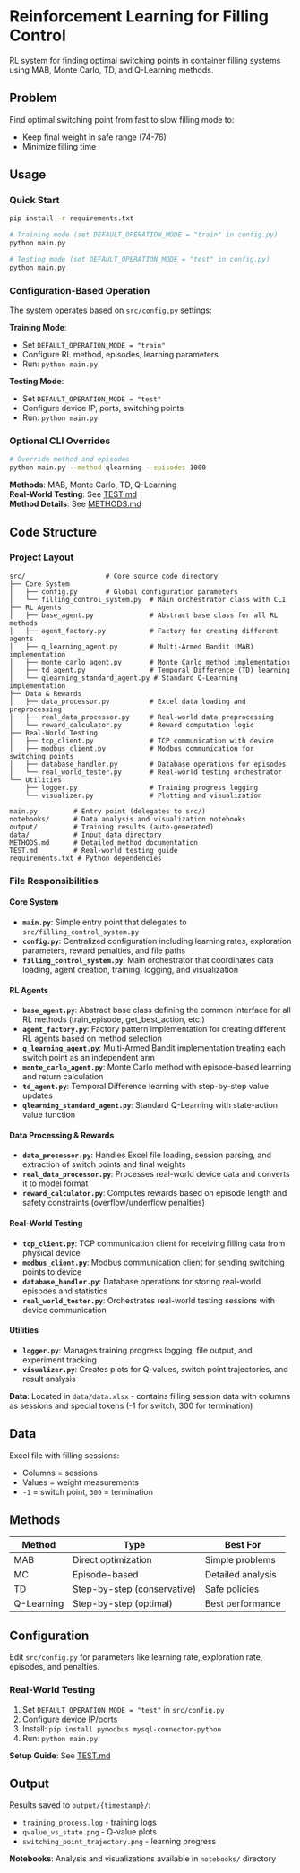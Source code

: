 # Reinforcement Learning for Filling Control

RL system for finding optimal switching points in container filling systems using MAB, Monte Carlo, TD, and Q-Learning methods.

## Problem

Find optimal switching point from fast to slow filling mode to:
- Keep final weight in safe range (74-76)
- Minimize filling time

## Usage

### Quick Start
```bash
pip install -r requirements.txt

# Training mode (set DEFAULT_OPERATION_MODE = "train" in config.py)
python main.py

# Testing mode (set DEFAULT_OPERATION_MODE = "test" in config.py)  
python main.py
```

### Configuration-Based Operation
The system operates based on `src/config.py` settings:

**Training Mode**:
- Set `DEFAULT_OPERATION_MODE = "train"`
- Configure RL method, episodes, learning parameters
- Run: `python main.py`

**Testing Mode**:
- Set `DEFAULT_OPERATION_MODE = "test"`
- Configure device IP, ports, switching points
- Run: `python main.py`

### Optional CLI Overrides
```bash
# Override method and episodes
python main.py --method qlearning --episodes 1000
```

**Methods**: MAB, Monte Carlo, TD, Q-Learning  
**Real-World Testing**: See [TEST.md](TEST.md)  
**Method Details**: See [METHODS.md](METHODS.md)

## Code Structure

### Project Layout
```
src/                    # Core source code directory
├── Core System
│   ├── config.py       # Global configuration parameters
│   └── filling_control_system.py  # Main orchestrator class with CLI
├── RL Agents
│   ├── base_agent.py              # Abstract base class for all RL methods
│   ├── agent_factory.py           # Factory for creating different agents
│   ├── q_learning_agent.py        # Multi-Armed Bandit (MAB) implementation
│   ├── monte_carlo_agent.py       # Monte Carlo method implementation
│   ├── td_agent.py                # Temporal Difference (TD) learning
│   └── qlearning_standard_agent.py # Standard Q-Learning implementation
├── Data & Rewards
│   ├── data_processor.py          # Excel data loading and preprocessing
│   ├── real_data_processor.py     # Real-world data preprocessing
│   └── reward_calculator.py       # Reward computation logic
├── Real-World Testing
│   ├── tcp_client.py              # TCP communication with device
│   ├── modbus_client.py           # Modbus communication for switching points
│   ├── database_handler.py        # Database operations for episodes
│   └── real_world_tester.py       # Real-world testing orchestrator
└── Utilities
    ├── logger.py                  # Training progress logging
    └── visualizer.py              # Plotting and visualization
    
main.py         # Entry point (delegates to src/)
notebooks/      # Data analysis and visualization notebooks
output/         # Training results (auto-generated)
data/           # Input data directory
METHODS.md      # Detailed method documentation
TEST.md         # Real-world testing guide
requirements.txt # Python dependencies
```

### File Responsibilities

#### Core System
- **`main.py`**: Simple entry point that delegates to `src/filling_control_system.py`
- **`config.py`**: Centralized configuration including learning rates, exploration parameters, reward penalties, and file paths
- **`filling_control_system.py`**: Main orchestrator that coordinates data loading, agent creation, training, logging, and visualization

#### RL Agents
- **`base_agent.py`**: Abstract base class defining the common interface for all RL methods (train_episode, get_best_action, etc.)
- **`agent_factory.py`**: Factory pattern implementation for creating different RL agents based on method selection
- **`q_learning_agent.py`**: Multi-Armed Bandit implementation treating each switch point as an independent arm
- **`monte_carlo_agent.py`**: Monte Carlo method with episode-based learning and return calculation
- **`td_agent.py`**: Temporal Difference learning with step-by-step value updates
- **`qlearning_standard_agent.py`**: Standard Q-Learning with state-action value function

#### Data Processing & Rewards
- **`data_processor.py`**: Handles Excel file loading, session parsing, and extraction of switch points and final weights
- **`real_data_processor.py`**: Processes real-world device data and converts it to model format
- **`reward_calculator.py`**: Computes rewards based on episode length and safety constraints (overflow/underflow penalties)

#### Real-World Testing
- **`tcp_client.py`**: TCP communication client for receiving filling data from physical device
- **`modbus_client.py`**: Modbus communication client for sending switching points to device
- **`database_handler.py`**: Database operations for storing real-world episodes and statistics
- **`real_world_tester.py`**: Orchestrates real-world testing sessions with device communication

#### Utilities
- **`logger.py`**: Manages training progress logging, file output, and experiment tracking
- **`visualizer.py`**: Creates plots for Q-values, switch point trajectories, and result analysis

**Data**: Located in `data/data.xlsx` - contains filling session data with columns as sessions and special tokens (-1 for switch, 300 for termination)

## Data

Excel file with filling sessions:
- Columns = sessions
- Values = weight measurements  
- `-1` = switch point, `300` = termination

## Methods

| Method | Type | Best For |
|--------|------|----------|
| MAB | Direct optimization | Simple problems |
| MC | Episode-based | Detailed analysis |
| TD | Step-by-step (conservative) | Safe policies |
| Q-Learning | Step-by-step (optimal) | Best performance |

## Configuration

Edit `src/config.py` for parameters like learning rate, exploration rate, episodes, and penalties.

### Real-World Testing

1. Set `DEFAULT_OPERATION_MODE = "test"` in `src/config.py`
2. Configure device IP/ports
3. Install: `pip install pymodbus mysql-connector-python`
4. Run: `python main.py`

**Setup Guide**: See [TEST.md](TEST.md)

## Output

Results saved to `output/{timestamp}/`:
- `training_process.log` - training logs
- `qvalue_vs_state.png` - Q-value plots  
- `switching_point_trajectory.png` - learning progress

**Notebooks**: Analysis and visualizations available in `notebooks/` directory 